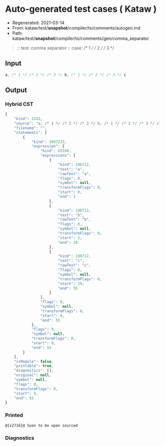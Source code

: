 # Auto-generated test cases ( Kataw )
- Regenerated: 2021-03-14
- From: kataw/test/__snapshot__/compiler/ts/comments/autogen.md
- Path: kataw/test/__snapshot__/compiler/ts/comments/gen/comma_separator
> :: test: comma separator
> :: case: /* 1 */ /* 2 */ /* 3 */
## Input

`````js
a, /* 1 */ /* 2 */ /* 3 */ b, /* 1 */ /* 2 */ /* 3 */ c
`````

## Output

### Hybrid CST

```javascript
{
    "kind": 2243,
    "source": "a, /* 1 */ /* 2 */ /* 3 */ b, /* 1 */ /* 2 */ /* 3 */ c",
    "filename": "",
    "statements": [
        {
            "kind": 2097233,
            "expression": {
                "kind": 65590,
                "expressions": [
                    {
                        "kind": 196712,
                        "text": "a",
                        "rawText": "a",
                        "flags": 0,
                        "symbol": null,
                        "transformFlags": 0,
                        "start": 0,
                        "end": 1
                    },
                    {
                        "kind": 196712,
                        "text": "b",
                        "rawText": "b",
                        "flags": 0,
                        "symbol": null,
                        "transformFlags": 0,
                        "start": 2,
                        "end": 28
                    },
                    {
                        "kind": 196712,
                        "text": "c",
                        "rawText": "c",
                        "flags": 0,
                        "symbol": null,
                        "transformFlags": 0,
                        "start": 29,
                        "end": 55
                    }
                ],
                "flags": 0,
                "symbol": null,
                "transformFlags": 0,
                "start": 0,
                "end": 55
            },
            "flags": 0,
            "symbol": null,
            "transformFlags": 0,
            "start": 0,
            "end": 55
        }
    ],
    "isModule": false,
    "printable": true,
    "diagnostics": [],
    "original": null,
    "symbol": null,
    "flags": 0,
    "transformFlags": 0,
    "start": 0,
    "end": 55
}
```

### Printed

```javascript
@{x2716}@ Soon to be open sourced
```

### Diagnostics

```javascript

```

